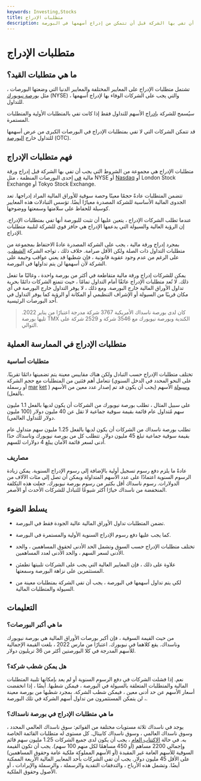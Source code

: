 ```yaml
---
keywords: Investing,Stocks
title: متطلبات الإدراج
description: متطلبات الإدراج هي الحد الأدنى من المعايير التي يجب أن تفي بها الشركة قبل أن تتمكن من إدراج أسهمها في البورصة.
---
```


# متطلبات الإدراج
## ما هي متطلبات القيد؟

تشتمل متطلبات الإدراج على المعايير المختلفة والمعايير الدنيا التي وضعتها البورصات ، مثل [بورصة نيويورك](/nyse) (NYSE) ، والتي يجب على الشركات الوفاء بها لإدراج أسهمها للتداول.

سيُسمح للشركة [بإدراج](/listedsecurity) الأسهم للتداول فقط إذا كانت تفي بالمتطلبات الأولية والمتطلبات المستمرة.

قد تتمكن الشركات التي لا تفي بمتطلبات الإدراج في البورصات الكبرى من عرض أسهمها للتداول خارج [البورصة](/otc) (OTC).

## فهم متطلبات الإدراج

متطلبات الإدراج هي مجموعة من الشروط التي يجب أن تفي بها الشركة قبل إدراج ورقة مالية [في](/security) إحدى البورصات المنظمة ، مثل NYSE أو [Nasdaq](/nasdaq) أو London Stock Exchange أو Tokyo Stock Exchange.

تتضمن المتطلبات عادةً حجمًا معينًا وحصة سوقية للأوراق المالية المراد إدراجها. تعد الجدوى المالية الأساسية للشركة المصدرة معيارًا أيضًا. تؤسس التبادلات هذه المعايير كوسيلة للحفاظ على سلامتها وسمعتها ووضوحها.

عندما تطلب الشركات الإدراج ، يتعين عليها أن تثبت للبورصة أنها تفي بمتطلبات الإدراج. إن الرؤية العالية والسيولة التي يدعمها الإدراج هي حافز قوي للشركة لتلبية متطلبات الإدراج.

بمجرد إدراج ورقة مالية ، يجب على الشركة المصدرة عادةً الاحتفاظ بمجموعة من متطلبات التداول ذات الصلة ولكن الأقل صرامة. خلاف ذلك ، تواجه الشركة [الشطب](/delisting). على الرغم من عدم وجود عقوبة قانونية ، فإن شطبها قد يعني عواقب وخيمة على الشركة لأن أسهمها لن يتم تداولها في البورصة.

يمكن للشركات إدراج ورقة مالية متقاطعة في أكثر من بورصة واحدة ، وغالبًا ما تفعل ذلك. لا تُعد متطلبات الإدراج عائقًا أمام التداول تمامًا ، حيث تتمتع الشركات دائمًا بحرية تداول الأوراق المالية خارج البورصة. ومع ذلك ، لا يوفر التداول خارج البورصة في أي مكان قريبًا من السيولة أو الإشراف التنظيمي أو المكانة أو الرؤية كما يوفر التداول في أحد البورصات الرئيسية.

> كان لدى بورصة ناسداك الأمريكية 3767 شركة مدرجة اعتبارًا من يناير 2022. تليها بورصة TMX الكندية وبورصة نيويورك مع 3546 شركة و 2529 شركة على التوالي.

>

## متطلبات الإدراج في الممارسة العملية

### متطلبات أساسية

تختلف متطلبات الإدراج حسب التبادل ولكن هناك مقاييس معينة يتم تضمينها دائمًا تقريبًا. تتعامل أهم فئتين من المتطلبات مع حجم الشركة (على النحو المحدد في الدخل السنوي أو رسملة [mar](/marketcapitalization) [ket](/marketcapitalization) ) [وسيولة](/liquidity) الأسهم (يجب أن يكون قد تم إصدار عدد معين من الأسهم بالفعل).

على سبيل المثال ، تطلب بورصة نيويورك من الشركات أن يكون لديها بالفعل 1.1 مليون سهم مُتداول عام قائمة بقيمة سوقية جماعية لا تقل عن 40 مليون دولار (100 مليون دولار للتداول العالمي).

تطلب بورصة ناسداك من الشركات أن يكون لديها بالفعل 1.25 مليون سهم متداول عام بقيمة سوقية جماعية تبلغ 45 مليون دولار. تتطلب كل من بورصة نيويورك وناسداك حدًا أدنى لسعر قائمة الأمان يبلغ 4 دولارات للسهم.

### مصاريف

عادةً ما يلزم دفع رسوم تسجيل أولية بالإضافة إلى رسوم الإدراج السنوية. يمكن زيادة الرسوم السنوية اعتمادًا على عدد الأسهم المتداولة ويمكن أن تصل إلى مئات الآلاف من الدولارات. رسوم ناسداك أقل بكثير من رسوم بورصة نيويورك. جعلت هذه التكلفة المنخفضة من ناسداك خيارًا أكثر شيوعًا للتبادل للشركات الأحدث أو الأصغر.

## يسلط الضوء

- تضمن المتطلبات تداول الأوراق المالية عالية الجودة فقط في البورصة.

- كما يجب عليها دفع رسوم الإدراج السنوية الأولية والمستمرة في البورصة.

- تختلف متطلبات الإدراج حسب السوق وتشمل الحد الأدنى لحقوق المساهمين ، والحد الأدنى لسعر السهم ، والحد الأدنى لعدد المساهمين.

- علاوة على ذلك ، فإن المعايير العالية التي يجب على الشركات تلبيتها تطمئن المستثمرين على نزاهة البورصة وسمعتها.

- لكي يتم تداول أسهمها في البورصة ، يجب أن تفي الشركة بمتطلبات معينة من السيولة والمتطلبات المالية.

## التعليمات

### ما هي أكبر البورصات؟

من حيث القيمة السوقية ، فإن أكبر بورصات الأوراق المالية هي بورصة نيويورك وناسداك. يقع كلاهما في نيويورك. اعتبارًا من مارس 2022 ، بلغت القيمة الإجمالية للأسهم المدرجة في كلا البورصتين أكثر من 36 تريليون دولار.

### هل يمكن شطب شركة؟

نعم. إذا فشلت الشركات في دفع الرسوم السنوية أو لم يعد بإمكانها تلبية المتطلبات المالية والمتطلبات المتعلقة بالسيولة في البورصة ، فيمكن شطبها. أيضًا ، إذا انخفضت أسعار الأسهم عن حد أدنى معين ، فيمكن شطب الشركة. بمجرد شطبها من بورصة معينة ، لن يتمكن المستثمرون من تداول أسهم الشركة في تلك البورصة.

### ما هي متطلبات الإدراج في بورصة ناسداك؟

يوجد في ناسداك ثلاثة مستويات مختلفة من القوائم: سوق ناسداك العالمي المحدد ، وسوق ناسداك العالمي ، وسوق ناسداك كابيتال. كل مستوى له متطلبات القائمة الخاصة به. في حالة [الاكتتاب العام](/ipo) ، يجب أن يكون لدى جميع الشركات 1.25 مليون سهم قائم وإجمالي 2200 مساهم (أو 450 مساهمًا لكل منهم 100 سهم). يجب أن تكون القيمة السوقية للأسهم العامة غير المقيدة (أو الأسهم المملوكة ملكية عامة وحقوق المساهمين) على الأقل 45 مليون دولار. يجب أن تفي الشركات بأحد المعايير المالية الأربعة الممكنة أيضًا. وتشمل هذه الأرباح ، والتدفقات النقدية والرسملة ، والرسملة والإيرادات ، أو الأصول وحقوق الملكية.

